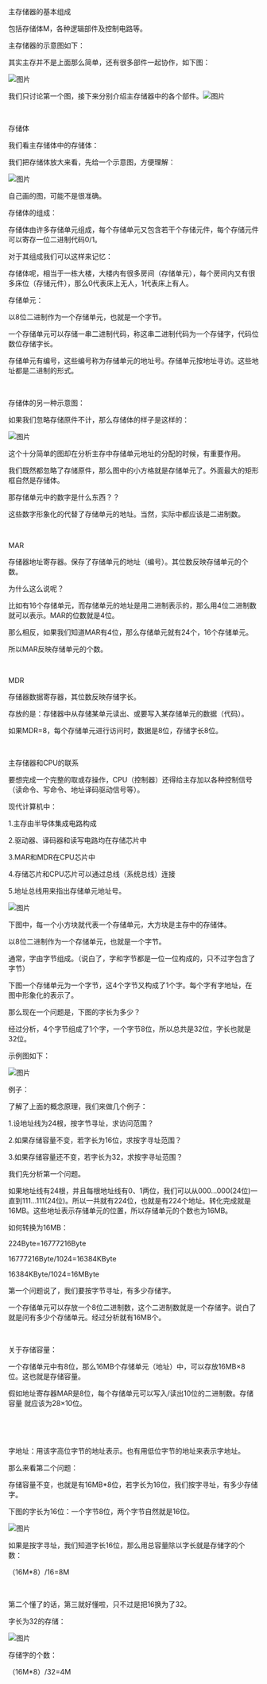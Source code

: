 主存储器的基本组成

包括存储体M，各种逻辑部件及控制电路等。

主存储器的示意图如下：

其实主存并不是上面那么简单，还有很多部件一起协作，如下图：

![图片](https://uploader.shimo.im/f/D7XKNHIsKCJ6CrVR.png!thumbnail)

我们只讨论第一个图，接下来分别介绍主存储器中的各个部件。![图片](https://uploader.shimo.im/f/WMyZW3vSX2BlH2mc.png!thumbnail)

 

存储体

我们看主存储体中的存储体：

我们把存储体放大来看，先给一个示意图，方便理解：

![图片](https://uploader.shimo.im/f/QA1ksJGveCGvd3Px.png!thumbnail)

自己画的图，可能不是很准确。

存储体的组成：

存储体由许多存储单元组成，每个存储单元又包含若干个存储元件，每个存储元件可以寄存一位二进制代码0/1。

对于其组成我们可以这样来记忆：

存储体呢，相当于一栋大楼，大楼内有很多房间（存储单元），每个房间内又有很多床位（存储元件），那么0代表床上无人，1代表床上有人。

存储单元：

以8位二进制作为一个存储单元，也就是一个字节。

一个存储单元可以存储一串二进制代码，称这串二进制代码为一个存储字，代码位数位存储字长。

存储单元有编号，这些编号称为存储单元的地址号。存储单元按地址寻访。这些地址都是二进制的形式。

 

存储体的另一种示意图：

如果我们忽略存储原件不计，那么存储体的样子是这样的：

![图片](https://uploader.shimo.im/f/cyXHHn6mC9BITH36.png!thumbnail)

这个十分简单的图却在分析主存中存储单元地址的分配的时候，有重要作用。

我们既然都忽略了存储原件，那么图中的小方格就是存储单元了。外面最大的矩形框自然是存储体。

那存储单元中的数字是什么东西？？

这些数字形象化的代替了存储单元的地址。当然，实际中都应该是二进制数。

 

MAR

存储器地址寄存器。保存了存储单元的地址（编号）。其位数反映存储单元的个数。

为什么这么说呢？

比如有16个存储单元，而存储单元的地址是用二进制表示的，那么用4位二进制数就可以表示。MAR的位数就是4位。

那么相反，如果我们知道MAR有4位，那么存储单元就有24个，16个存储单元。

所以MAR反映存储单元的个数。

 

MDR

存储器数据寄存器，其位数反映存储字长。

存放的是：存储器中从存储某单元读出、或要写入某存储单元的数据（代码）。

如果MDR=8，每个存储单元进行访问时，数据是8位，存储字长8位。

 

主存储器和CPU的联系

要想完成一个完整的取或存操作，CPU（控制器）还得给主存加以各种控制信号（读命令、写命令、地址译码驱动信号等）。

现代计算机中：

1.主存由半导体集成电路构成

2.驱动器、译码器和读写电路均在存储芯片中

3.MAR和MDR在CPU芯片中

4.存储芯片和CPU芯片可以通过总线（系统总线）连接

5.地址总线用来指出存储单元地址号。

![图片](https://uploader.shimo.im/f/3vFax6mHoZhtvEIs.png!thumbnail)



下图中，每一个小方块就代表一个存储单元，大方块是主存中的存储体。

以8位二进制作为一个存储单元，也就是一个字节。

通常，字由字节组成。（说白了，字和字节都是一位一位构成的，只不过字包含了字节）

下图一个存储单元为一个字节，这4个字节又构成了1个字。每个字有字地址，在图中形象化的表示了。

那么现在一个问题是，下图的字长为多少？

经过分析，4个字节组成了1个字，一个字节8位，所以总共是32位，字长也就是32位。

示例图如下：

![图片](https://uploader.shimo.im/f/2a6SqY0O8nQfa7nT.png!thumbnail)

例子：

了解了上面的概念原理，我们来做几个例子：

1.设地址线为24根，按字节寻址，求访问范围？

2.如果存储容量不变，若字长为16位，求按字寻址范围？

3.如果存储容量还不变，若字长为32，求按字寻址范围？

我们先分析第一个问题。

如果地址线有24根，并且每根地址线有0、1两位，我们可以从000…000(24位)一直到111…111(24位)。所以一共就有224位，也就是有224个地址。转化完成就是16MB。这些地址表示存储单元的位置，所以存储单元的个数也为16MB。

如何转换为16MB：

224Byte=16777216Byte

16777216Byte/1024=16384KByte

16384KByte/1024=16MByte

第一个问题说了，我们要按字节寻址，有多少存储字。

一个存储单元可以存放一个8位二进制数，这个二进制数就是一个存储字。说白了就是问有多少个存储单元。经过分析就有16MB个。

 

关于存储容量：

一个存储单元中有8位，那么16MB个存储单元（地址）中，可以存放16MB×8位。这也就是存储容量。

假如地址寄存器MAR是8位，每个存储单元可以写入/读出10位的二进制数。存储容量 就应该为28×10位。

 

 

字地址：用该字高位字节的地址表示。也有用低位字节的地址来表示字地址。

那么来看第二个问题：

存储容量不变，也就是有16MB*8位，若字长为16位，我们按字寻址，有多少存储字。

下图的字长为16位：一个字节8位，两个字节自然就是16位。

![图片](https://uploader.shimo.im/f/I8qrSo6YXD84n9C5.png!thumbnail)

如果是按字寻址，我们知道字长16位，那么用总容量除以字长就是存储字的个数：

（16M*8）/16=8M

 

第二个懂了的话，第三就好懂啦，只不过是把16换为了32。

字长为32的存储：

![图片](https://uploader.shimo.im/f/vxTkLHAMPsJbXEZ6.png!thumbnail)

存储字的个数：

（16M*8）/32=4M

